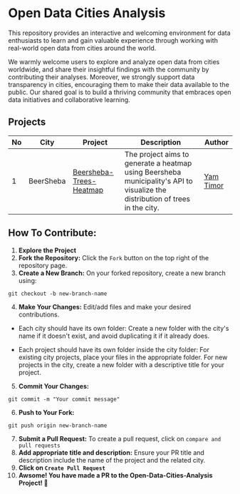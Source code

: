 # Open Data Cities Analysis
This repository provides an interactive and welcoming environment for data enthusiasts to learn and gain valuable experience through working with real-world open data from cities around the world.

We warmly welcome users to explore and analyze open data from cities worldwide, and share their insightful findings with the community by contributing their analyses. Moreover, we strongly support data transparency in cities, encouraging them to make their data available to the public. Our shared goal is to build a thriving community that embraces open data initiatives and collaborative learning.

## Projects
| No  | City       | Project                 | Description                                                                  | Author     |
| --- | ---------- | ----------------------- | ---------------------------------------------------------------------------- | ---------- |
| 1   | BeerSheba  | [Beersheba-Trees-Heatmap](https://github.com/yamtimor/Open-Data-Cities-Analysis/tree/main/BeerSheba/Beersheba-Trees-Heatmap) | The project aims to generate a heatmap using Beersheba municipality's API to visualize the distribution of trees in the city. | [Yam Timor](https://github.com/yamtimor) |

## How To Contribute:


1. **Explore the Project**
2. **Fork the Repository:** Click the `Fork` button on the top right of the repository page.
3. **Create a New Branch:** On your forked repository, create a new branch using:
```
git checkout -b new-branch-name
```

4. **Make Your Changes:** Edit/add files and make your desired contributions.

- Each city should have its own folder: Create a new folder with the city's name if it doesn't exist, and avoid duplicating it if it already does.

- Each project should have its own folder inside the city folder: For existing city projects, place your files in the appropriate folder. For new projects in the city, create a new folder with a descriptive title for your project.

5. **Commit Your Changes:**
```
git commit -m "Your commit message"
```
6. **Push to Your Fork:**
```
git push origin new-branch-name
```
7. **Submit a Pull Request:** To create a pull request, click on `compare and pull requests`
8. **Add appropriate title and description:** Ensure your PR title and description include the name of the project and the related city.
9. **Click on `Create Pull Request`**
10. **Awsome! You have made a PR to the Open-Data-Cities-Analysis Project! 🚀**
